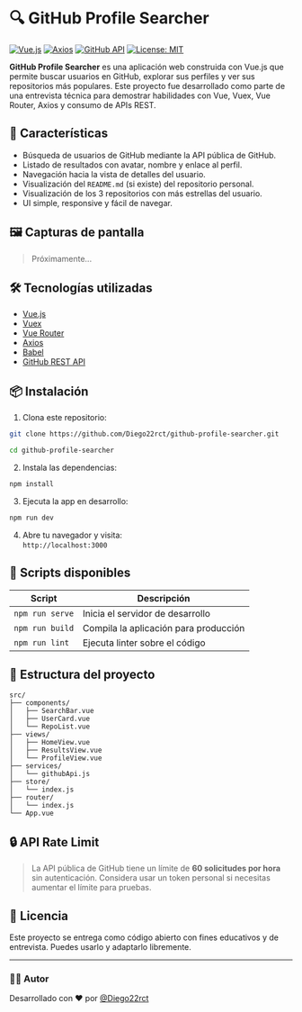 # 🔍 GitHub Profile Searcher

[![Vue.js](https://img.shields.io/badge/Vue.js-35495E?style=for-the-badge&logo=vue.js&logoColor=4FC08D)](https://vuejs.org/)
[![Axios](https://img.shields.io/badge/Axios-5A29E4?style=for-the-badge&logo=axios&logoColor=fff)](https://axios-http.com/)
[![GitHub API](https://img.shields.io/badge/GitHub%20API-181717?style=for-the-badge&logo=github&logoColor=white)](https://docs.github.com/en/rest)
[![License: MIT](https://img.shields.io/badge/License-MIT-green.svg?style=for-the-badge)](https://opensource.org/licenses/MIT)

**GitHub Profile Searcher** es una aplicación web construida con Vue.js que permite buscar usuarios en GitHub, explorar sus perfiles y ver sus repositorios más populares. Este proyecto fue desarrollado como parte de una entrevista técnica para demostrar habilidades con Vue, Vuex, Vue Router, Axios y consumo de APIs REST.

## 🚀 Características

- Búsqueda de usuarios de GitHub mediante la API pública de GitHub.
- Listado de resultados con avatar, nombre y enlace al perfil.
- Navegación hacia la vista de detalles del usuario.
- Visualización del `README.md` (si existe) del repositorio personal.
- Visualización de los 3 repositorios con más estrellas del usuario.
- UI simple, responsive y fácil de navegar.

## 🖼️ Capturas de pantalla

> Próximamente...

## 🛠️ Tecnologías utilizadas

- [Vue.js](https://vuejs.org/)
- [Vuex](https://vuex.vuejs.org/)
- [Vue Router](https://router.vuejs.org/)
- [Axios](https://axios-http.com/)
- [Babel](https://babeljs.io/)
- [GitHub REST API](https://docs.github.com/en/rest)

## 📦 Instalación

1. Clona este repositorio:

```bash
git clone https://github.com/Diego22rct/github-profile-searcher.git
```
```bash
cd github-profile-searcher
```

2. Instala las dependencias:

```bash
npm install
```

3. Ejecuta la app en desarrollo:

```bash
npm run dev
```

4. Abre tu navegador y visita:  
`http://localhost:3000`

## 🧪 Scripts disponibles

| Script         | Descripción                          |
|----------------|--------------------------------------|
| `npm run serve`| Inicia el servidor de desarrollo     |
| `npm run build`| Compila la aplicación para producción|
| `npm run lint` | Ejecuta linter sobre el código       |

## 📁 Estructura del proyecto

```
src/
├── components/
│   ├── SearchBar.vue
│   ├── UserCard.vue
│   └── RepoList.vue
├── views/
│   ├── HomeView.vue
│   ├── ResultsView.vue
│   └── ProfileView.vue
├── services/
│   └── githubApi.js
├── store/
│   └── index.js
├── router/
│   └── index.js
└── App.vue
```

## 🔒 API Rate Limit

> La API pública de GitHub tiene un límite de **60 solicitudes por hora** sin autenticación. Considera usar un token personal si necesitas aumentar el límite para pruebas.

## 📄 Licencia

Este proyecto se entrega como código abierto con fines educativos y de entrevista. Puedes usarlo y adaptarlo libremente.

---

### 👨‍💻 Autor

Desarrollado con ❤️ por [@Diego22rct](https://github.com/Diego22rct)
